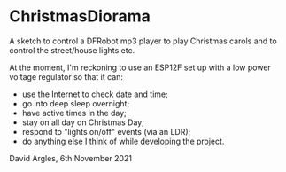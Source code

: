 # ChristmasDiorama
A sketch to control a DFRobot mp3 player to play Christmas carols and to control the street/house lights etc.

At the moment, I'm reckoning to use an ESP12F set up with a low power voltage regulator so that it can:

* use the Internet to check date and time;
* go into deep sleep overnight;
* have active times in the day;
* stay on all day on Christmas Day;
* respond to "lights on/off" events (via an LDR);
* do anything else I think of while developing the project.

David Argles, 6th November 2021
